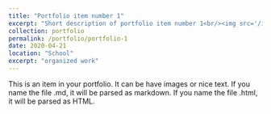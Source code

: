 ```yaml
---
title: "Portfolio item number 1"
excerpt: "Short description of portfolio item number 1<br/><img src='/images/500x300.png'>"
collection: portfolio
permalink: /portfolio/portfolio-1
date: 2020-04-21
location: "School"
excerpt: "organized work"
---
```


This is an item in your portfolio. It can be have images or nice text. If you name the file .md, it will be parsed as markdown. If you name the file .html, it will be parsed as HTML.
